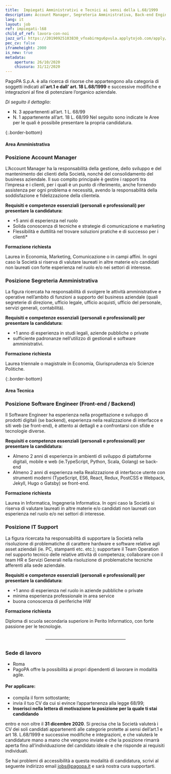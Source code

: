 ```yaml
---
title:  Impiegati Amministrativi e Tecnici ai sensi della L.68/1999
description: Account Manager, Segreteria Amministrativa, Back-end Engineer Front-end Engineer, IT Support
lang: it
layout: job
ref: impiegati-l68
child_of_ref: lavora-con-noi
jazz_url: https://20190925103830_vfoabirmgu6pvula.applytojob.com/apply/5MhN8VxrnQ/Impiegati-Amministrativi-E-Tecnici-Ai-Sensi-Della-L681999
pec_cv: false
iframeheight: 2000
is_new: true
metadata:
    apertura: 26/10/2020
    chiusura: 31/12/2020
---
```



PagoPA S.p.A. è alla ricerca di risorse che appartengono alla categoria di soggetti indicati all’**art.1 e dall’ art. 18 L.68/1999** e successive modifiche e  integrazioni al fine di potenziare l’organico aziendale.

_Di seguito il dettaglio_:
* N. 3 appartenenti all’art. 1 L. 68/99
* N. 1 appartenente all’art. 18 L. 68/99
Nel seguito sono indicate le Aree per le quali è possibile presentare la propria candidatura. 


{:.border-bottom}
#### Area Amministrativa

### Posizione Account Manager
L’Account Manager ha la responsabilità della gestione, dello sviluppo e del mantenimento dei clienti della Società, nonché del consolidamento del business aziendale. Il suo compito principale è gestire i rapporti tra l’impresa e i clienti, per i quali è un punto di riferimento, anche fornendo assistenza per ogni problema e necessità, avendo la responsabilità della soddisfazione e fidelizzazione della clientela. 

**Requisiti e competenze essenziali (personali e professionali) per presentare la candidatura:**
* +5 anni di esperienza nel ruolo 
* Solida conoscenza di tecniche e strategie di comunicazione e marketing
* Flessibilità e duttilità nel trovare soluzioni pratiche e di successo per i clienti*

**Formazione richiesta**

Laurea in Economia, Marketing, Comunicazione o in campi affini. In ogni caso la Società si riserva di valutare laureati in altre materie e/o candidati non laureati con forte esperienza nel ruolo e/o nei settori di interesse.

### Posizione Segreteria Amministrativa
La figura ricercata ha responsabilità di svolgere le attività amministrative e operative nell’ambito di funzioni a supporto del business aziendale (quali segreterie di direzione, ufficio legale, ufficio acquisti, ufficio del personale, servizi generali, contabilità). 

**Requisiti e competenze essenziali (personali e professionali) per presentare la candidatura:**
* +1 anno di esperienza in studi legali, aziende pubbliche o private 
* sufficiente padronanze nell’utilizzo di gestionali e software amministrativi. 

**Formazione richiesta**

Laurea triennale o magistrale in Economia, Giurisprudenza e/o Scienze Politiche. 

{:.border-bottom}
#### Area Tecnica

### Posizione Software Engineer (Front-end / Backend)
Il Software Engineer ha esperienza nella progettazione e sviluppo di prodotti digitali (se backend), esperienza nella realizzazione di interfacce e siti web (se front-end), è attento ai dettagli e a confrontarsi con sfide e tecnologie diverse. 

**Requisiti e competenze essenziali (personali e professionali) per presentare la candidatura:**
* Almeno 2 anni di esperienza in ambienti di sviluppo di piattaforme digitali, mobile e web (ie.TypeScript, Python, Scala, Golang) se back-end
* Almeno 2 anni di esperienza nella Realizzazione di interfacce utente con strumenti moderni (TypeScript, ES6, React, Redux, PostCSS e Webpack, Jekyll, Hugo o Gatsby) se front-end.

**Formazione richiesta**

Laurea in Informatica, Ingegneria Informatica. In ogni caso la Società si riserva di valutare laureati in altre materie e/o candidati non laureati con esperienza nel ruolo e/o nei settori di interesse.
 
### Posizione IT Support
La figura ricercata ha responsabilità di supportare la Società nella risoluzione di problematiche di carattere hardware e software relative agli asset aziendali (ie. PC, stampanti etc. etc.); supportare il Team Operation nel supporto tecnico delle relative attività di competenza; collaborare con il team HR e Servizi Generali nella risoluzione di problematiche tecniche afferenti alla sede aziendale.

**Requisiti e competenze essenziali (personali e professionali) per presentare la candidatura:**
* +1 anno di esperienza nel ruolo in aziende pubbliche o private
* minima esperienza professionale in area service
* buona conoscenza di periferiche HW
 
**Formazione richiesta**

Diploma di scuola secondaria superiore in Perito Informatico, con forte passione per le tecnologie.

<hr style="width: 50%; margin: 2rem auto;">

### Sede di lavoro

* Roma
* PagoPA offre la possibilità ai propri dipendenti di lavorare in modalità agile. 

#### Per applicare:
* compila il form sottostante;
* invia il tuo CV da cui si evince l’appartenenza alla legge 68/99; 
* **Inserisci nella lettera di motivazione la posizione per la quale ti stai candidando**

entro e non oltre il **31 dicembre 2020**. Si precisa che la Società valuterà i CV dei soli candidati appartenenti alle categorie protette ai sensi dell’art.1 e art 18. L.68/1999 e successive modifiche e  integrazioni, e che valuterà le candidature mano a mano che vengono inviate e che la posizione rimarrà aperta fino all’individuazione del candidato ideale e che risponde ai requisiti individuati.

Se hai problemi di accessibilità a questa modalità di candidatura, scrivi al seguente indirizzo email [jobs@pagopa.it](mailto:jobs@pagopa.it) e sarà nostra cura supportarti.
